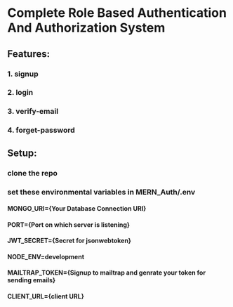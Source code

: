 # Complete Role Based Authentication And Authorization System

## Features:
### 1. signup
### 2. login
### 3. verify-email
### 4. forget-password

## Setup:
### clone the repo
### set these environmental variables in MERN_Auth/.env
####  MONGO_URI={Your Database Connection URI}
####  PORT={Port on which server is listening}
####  JWT_SECRET={Secret for jsonwebtoken}
####  NODE_ENV=development
####  MAILTRAP_TOKEN={Signup to mailtrap and genrate your token for sending emails}
####  CLIENT_URL={client URL}
